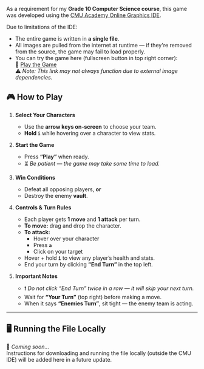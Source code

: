 As a requirement for my **Grade 10 Computer Science course**, this game was developed using the [CMU Academy Online Graphics IDE](https://academy.cs.cmu.edu/).  

Due to limitations of the IDE:
- The entire game is written in **a single file**.
- All images are pulled from the internet at runtime — if they're removed from the source, the game may fail to load properly.
- You can try the game here (fullscreen button in top right corner):  
  🔗 [Play the Game](https://academy.cs.cmu.edu/sharing/cyanCow5780)  
  ⚠️ *Note: This link may not always function due to external image dependencies.*

## 🎮 How to Play

1. **Select Your Characters**
   - Use the **arrow keys on-screen** to choose your team.
   - **Hold `i`** while hovering over a character to view stats.

2. **Start the Game**
   - Press **“Play”** when ready.
   - ⏳ *Be patient — the game may take some time to load.*

3. **Win Conditions**
   - Defeat all opposing players, **or**
   - Destroy the enemy **vault**.

4. **Controls & Turn Rules**
   - Each player gets **1 move** and **1 attack** per turn.
   - **To move:** drag and drop the character.
   - **To attack:**
     - Hover over your character
     - Press **`a`**
     - Click on your target
   - Hover + hold **`i`** to view any player’s health and stats.
   - End your turn by clicking **“End Turn”** in the top left.

5. **Important Notes**
   - ❗ *Do not click “End Turn” twice in a row — it will skip your next turn.*
   - Wait for **“Your Turn”** (top right) before making a move.
   - When it says **“Enemies Turn”**, sit tight — the enemy team is acting.

---

## 🖥️ Running the File Locally

🚧 *Coming soon...*  
Instructions for downloading and running the file locally (outside the CMU IDE) will be added here in a future update.

